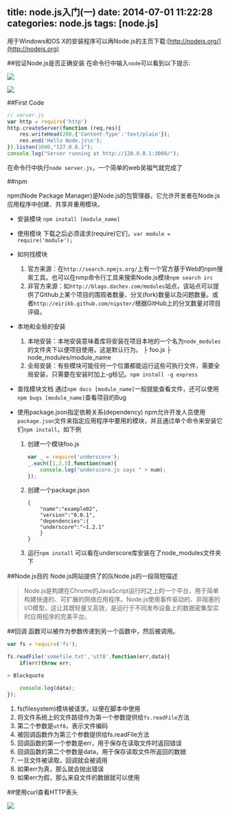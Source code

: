 title: node.js入门(一)
date: 2014-07-01 11:22:28
categories: node.js
tags: [node.js]
---
用于Windows和OS X的安装程序可以再Node.js的主页下载:[http://nodejs.org/](http://nodejs.org)

##验证Node.js是否正确安装
在命令行中输入`node`可以看到以下提示:

![](https://github.com/zt1991616/blog/raw/master/Image/14063001.png)

![](https://github.com/zt1991616/blog/raw/master/Image/14070801.png)

##First Code
```javascript
// server.js
var http = require('http')
http.createServer(function (req,res){
    res.writeHead(200,{'Content-Type':'text/plain'});
    res.end('Hello Node.js\n');
}).listen(3000,"127.0.0.1");
console.log("Server running at http://128.0.0.1:3000/");
```
在命令行中执行`node server.js`，一个简单的web吴福气就完成了

##npm

npm(Node Package Manager)是Node.js的包管理器，它允许开发者在Node.js应用程序中创建、共享并重用模块。

- 安装模块
`npm install [module_name]`

- 使用模块
下载之后必须请求(require)它们，`var module = require('module');`

- 如何找模块
    1. 官方来源：在`http://search.npmjs.org/`上有一个官方基于Web的npm搜索工具。也可以在nmp命令行工具来搜索Node.js模块`npm search irc`
    2. 非官方来源：如`http://blago.dachev.com/modules`站点，该站点可以提供了Github上某个项目的围观者数量、分叉(fork)数量以及问题数量。或者`http://eirikb.github.com/nipster/`根据GitHub上的分叉数量对项目评级。

- 本地和全局的安装
    1. 本地安装：本地安装意味着库将安装在项目本地的一个名为`node_modules`的文件夹下以便项目使用，这是默认行为。
    ├ foo.js
    ├ node_modules/module_name
    2. 全局安装：有些模块可能任何一个位置都能运行这些可执行文件，需要全局安装，只需要在安装时加上-g标记。`npm install -g express`
- 查找模块文档
    通过`npm docs [module_name]`一般就能查看文件，还可以使用`npm bugs [module_name]`查看项目的Bug
- 使用package.json指定依赖关系(dependency)
    npm允许开发人员使用`package.json`文件来指定应用程序中要用的模块，并且通过单个命令来安装它们`npm install`，如下例
    1. 创建一个模块foo.js
        ```javascript
        var _ = require('underscore');
        _.each([1,2,3],function(num){
            console.log("underscore.js says " + num);
        });
        ```
    2. 创建一个package.json
        ```
        {
            "name":"example02",
            "version":"0.0.1",
            "dependencies":{
            "underscore":"~1.2.1"
            }
        }
        ```
    3. 运行`npm install`
    可以看在underscore库安装在了node_modules文件夹下

##Node.js目的
Node.js网站提供了的队Node.js的一段简短描述
> Node.js是构建在Chrome的JavaScript运行时之上的一个平台，用于简单构建快速的、可扩展的网络应用程序。Node.js使用事件驱动的、非阻塞的I/O模型，这让其既轻量又高效，是运行于不同发布设备上的数据密集型实时应用程序的完美平台。

##回调
函数可以被作为参数传递到另一个函数中，然后被调用。
```javascript
var fs = require('fs');

fs.readFile('somefile.txt','utf8',function(err,data){
    if(err)throw err;

> Blockquote

    console.log(data);
});
```
1. fs(filesystem)模块被请求，以便在脚本中使用
2. 将文件系统上的文件路径作为第一个参数提供给`fs.readFile`方法
3. 第二个参数是`utf8`，表示文件编码
4. 被回调函数作为第三个参数提供给fs.readFile方法
5. 回调函数的第一个参数是err，用于保存在读取文件时返回错误
6. 回调函数的第二个参数是data，用于保存读取文件所返回的数据
7. 一旦文件被读取，回调就会被调用
8. 如果err为真，那么就会抛出错误
9. 如果err为假，那么来自文件的数据就可以使用

##使用curl查看HTTP表头

![](https://github.com/zt1991616/blog/raw/master/Image/14070802.png)